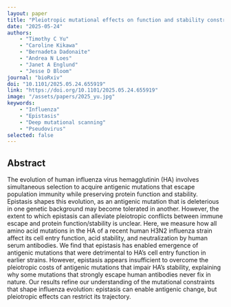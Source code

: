 ```yaml
---
layout: paper
title: "Pleiotropic mutational effects on function and stability constrain the antigenic evolution of influenza hemagglutinin"
date: "2025-05-24"
authors: 
    - "Timothy C Yu"
    - "Caroline Kikawa"
    - "Bernadeta Dadonaite"
    - "Andrea N Loes"
    - "Janet A Englund"
    - "Jesse D Bloom"
journal: "bioRxiv"
doi: "10.1101/2025.05.24.655919"
link: "https://doi.org/10.1101/2025.05.24.655919"
image: "/assets/papers/2025_yu.jpg"
keywords:
    - "Influenza"
    - "Epistasis"
    - "Deep mutational scanning"
    - "Pseudovirus"
selected: false
---
```


## Abstract
The evolution of human influenza virus hemagglutinin (HA) involves simultaneous selection to acquire antigenic mutations that escape population immunity while preserving protein function and stability. Epistasis shapes this evolution, as an antigenic mutation that is deleterious in one genetic background may become tolerated in another. However, the extent to which epistasis can alleviate pleiotropic conflicts between immune escape and protein function/stability is unclear. Here, we measure how all amino acid mutations in the HA of a recent human H3N2 influenza strain affect its cell entry function, acid stability, and neutralization by human serum antibodies. We find that epistasis has enabled emergence of antigenic mutations that were detrimental to HA’s cell entry function in earlier strains. However, epistasis appears insufficient to overcome the pleiotropic costs of antigenic mutations that impair HA’s stability, explaining why some mutations that strongly escape human antibodies never fix in nature. Our results refine our understanding of the mutational constraints that shape influenza evolution: epistasis can enable antigenic change, but pleiotropic effects can restrict its trajectory.
